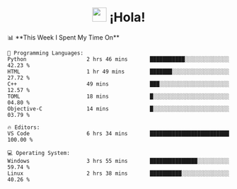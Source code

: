 <div align="center"><h1><img src="https://github.com/blackcater/blackcater/raw/main/images/Hi.gif" height="32"/> ¡Hola!</h1>
</div>
<!--START_SECTION:waka-->
📊 **This Week I Spent My Time On** 

```text
💬 Programming Languages: 
Python                   2 hrs 46 mins       ███████████░░░░░░░░░░░░░░   42.23 % 
HTML                     1 hr 49 mins        ███████░░░░░░░░░░░░░░░░░░   27.72 % 
C++                      49 mins             ███░░░░░░░░░░░░░░░░░░░░░░   12.57 % 
TOML                     18 mins             █░░░░░░░░░░░░░░░░░░░░░░░░   04.80 % 
Objective-C              14 mins             █░░░░░░░░░░░░░░░░░░░░░░░░   03.79 % 

🔥 Editors: 
VS Code                  6 hrs 34 mins       █████████████████████████   100.00 % 

💻 Operating System: 
Windows                  3 hrs 55 mins       ███████████████░░░░░░░░░░   59.74 % 
Linux                    2 hrs 38 mins       ██████████░░░░░░░░░░░░░░░   40.26 % 
```


<!--END_SECTION:waka-->